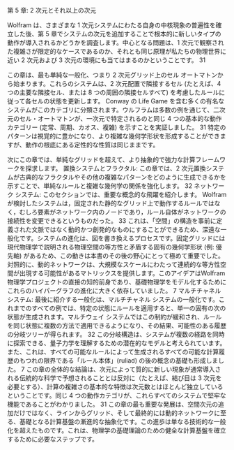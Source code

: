 第 5 章: 2 次元とそれ以上の次元

Wolfram は、さまざまな 1 次元システムにわたる自身の中核現象の普遍性を確立した後、第 5 章でシステムの次元を追加することで根本的に新しいタイプの動作が導入されるかどうかを調査します。中心となる問題は、1 次元で観察された複雑さが限定的なケースであるのか、それとも同じ原理が私たちの物理世界に近い 2 次元および 3 次元の環境にも当てはまるのかということです。 31

この章は、最も単純な一般化、つまり 2 次元グリッド上のセル オートマトンから始まります。これらのシステムは、2 次元配置で隣接するセル (たとえば、4 つの主要な隣接セル、または 8 つの周囲の隣接セルすべて) を考慮したルールに従って各セルの状態を更新します。 Conway の Life Game を含む多くの有名なシステムがこのカテゴリに分類されます。ウルフラムは多数の例を通じて、二次元のセル・オートマトンが、一次元で特定されるのと同じ 4 つの基本的な動作カテゴリー (定常、周期、カオス、複雑) を示すことを実証しました。 31 特定のパターンは視覚的に豊かになり、より複雑な幾何学形状を形成することができますが、動作の根底にある定性的な性質は同じままです。

次にこの章では、単純なグリッドを超えて、より抽象的で強力な計算フレームワークを探求します。
置換システムとフラクタル: この章では、2 次元置換システムが古典的なフラクタルやその他の複雑なパターンをどのように生成できるかを示すことで、単純なルールと複雑な幾何学の関係を強化します。 32
ネットワーク システム: このセクションでは、重要な概念的な飛躍を紹介します。 Wolframが検討したシステムは，固定された静的なグリッド上で動作するルールではなく，むしろ要素がネットワーク内のノードであり，ルール自体がネットワークの接続性を変更できるというものだった。 33 これは、「空間」の構造を事前に定義された文脈ではなく動的かつ創発的なものにすることができるため、深遠な一般化です。システムの進化は、図を書き換えるプロセスです。固定グリッドには現代物理学で説明される物理空間の等方性と矛盾する固有の幾何学形状 (例: 優先軸) があるため、この動きは本書のその後の野心にとって極めて重要でした。対照的に、動的ネットワークは、大規模なスケールにわたって連続的な等方性空間が出現する可能性があるマトリックスを提供します。このアイデアはWolfram物理学プロジェクトの直接の知的前身であり、基礎物理学をモデル化するためにこれらのハイパーグラフの進化に大きく依存していました。 7
マルチチャネル システム: 最後に紹介する一般化は、マルチチャネル システムの一般化です。これまでのすべての例では、特定の状態にルールを適用すると、単一の固有の次の状態が生成されます。マルチウェイ システムではこの制約が緩和され、ルールを同じ状態に複数の方法で適用できるようになり、その結果、可能性のある履歴の分岐ツリーが得られます。 32 この分岐構造は、システムが複数の経路を同時に探索できる、量子力学を理解するための潜在的なモデルと考えられています。また、これは、すべての可能なルールによって生成されるすべての可能な計算履歴のもつれの限界である「ルール本体」(ruliad) の後の概念の基礎も形成しました。 7
この章の全体的な結論は、次元によって質的に新しい現象が通常導入される伝統的な科学で予想されることとは反対に（たとえば、結び目は 3 次元を必要とする）、計算の複雑さの基本的な特徴は次元数とはほとんど独立しているということです。同じ 4 つの動作カテゴリが、これらすべてのシステムで堅牢な機能であることがわかりました。 31 この章の最も重要な発展は、空間次元の追加だけではなく、ラインからグリッド、そして最終的には動的ネットワークに至る、基礎となる計算基盤の漸進的な抽象化です。この進歩は単なる技術的な一般化を超えたものです。これは、物理学の基礎理論のための健全な計算基盤を確立するために必要なステップです。
